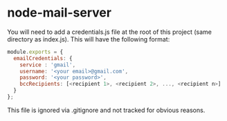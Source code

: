 # node-mail-server

You will need to add a credentials.js file at the root of this project (same directory as index.js). This will have the following format:

```javascript
module.exports = {
  emailCredentials: {
    service : 'gmail',
    username: '<your email>@gmail.com',
    password: '<your password>',
    bccRecipients: [<recipient 1>, <recipient 2>, ..., <recipient n>]
  }
};
```
This file is ignored via .gitignore and not tracked for obvious reasons.
